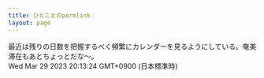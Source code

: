 ```yaml
---
title: ひとことのpermlink
layout: page
---
```

<div class="box" dt="1680088404214">
  最近は残りの日数を把握するべく頻繁にカレンダーを見るようにしている。奄美滞在もあとちょっとだな〜。
  <div class="content is-small">Wed Mar 29 2023 20:13:24 GMT+0900 (日本標準時)</div>
</div>